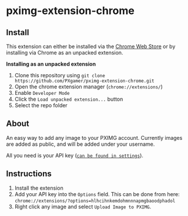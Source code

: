 # pximg-extension-chrome

## Install
This extension can either be installed via the [Chrome Web Store](https://chrome.google.com/webstore/detail/hlhcihnkemdohmnnnapmgbaoodphadol) or by installing via Chrome as an unpacked extension.

__Installing as an unpacked extension__

1. Clone this repository using `git clone https://github.com/PXgamer/pximg-extension-chrome.git`
2. Open the chrome extension manager (`chrome://extensions/`)
3. Enable `Developer Mode`
4. Click the `Load unpacked extension...` button
5. Select the repo folder

## About
An easy way to add any image to your PXIMG account. Currently images are added as public, and will be added under your username.

All you need is your API key ([`can be found in settings`](https://pximg.xyz/settings/)).

## Instructions
1. Install the extension
2. Add your API key into the `Options` field. This can be done from here:  
`chrome://extensions/?options=hlhcihnkemdohmnnnapmgbaoodphadol`
3. Right click any image and select `Upload Image to PXIMG`.
